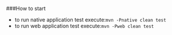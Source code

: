 ###How to start
* to run native application test execute:`mvn -Pnative clean test`
* to run web application test execute:`mvn -Pweb clean test`
